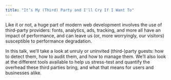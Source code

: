 ```yaml
---
title: "It’s My (Third) Party and I'll Cry If I Want To"
---
```


Like it or not, a huge part of modern web development involves the use of third-party providers: fonts, analytics, ads, tracking, and more all have an impact of performance, and can leave us (or, more worryingly, our visitors) susceptible to performance degradation.

In this talk, we’ll take a look at unruly or uninvited (third-)party guests: how to detect them, how to audit them, and how to manage them. We’ll also look at the different tools available to help us stress-test and quantify the overhead these third parties bring, and what that means for users and businesses alike.